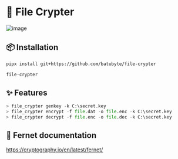 # 🔐 File Crypter
![image](https://github.com/user-attachments/assets/9da68520-6773-4441-9b7b-5a33ae2f0471)

## 📦 Installation
```bash
pipx install git+https://github.com/batubyte/file-crypter
```
```bash
file-crypter
```

## ✨ Features
```py
> file_crypter genkey -k C:\secret.key
> file_crypter encrypt -f file.dat -o file.enc -k C:\secret.key
> file_crypter decrypt -f file.enc -o file.dec -k C:\secret.key
```

## 📄 Fernet documentation
https://cryptography.io/en/latest/fernet/
